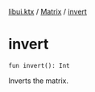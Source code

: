 [libui.ktx](../index.md) / [Matrix](index.md) / [invert](./invert.md)

# invert

`fun invert(): Int`

Inverts the matrix.

